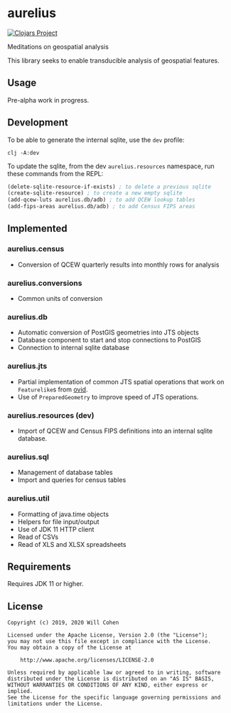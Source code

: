 # aurelius

[![Clojars Project](https://img.shields.io/clojars/v/aurelius.svg)](https://clojars.org/aurelius)

Meditations on geospatial analysis

This library seeks to enable transducible analysis of geospatial features.

## Usage

Pre-alpha work in progress.

## Development

To be able to generate the internal sqlite, use the `dev` profile:

``` shell
clj -A:dev
```


To update the sqlite, from the dev `aurelius.resources` namespace, run these commands from the REPL:

``` clojure
(delete-sqlite-resource-if-exists) ; to delete a previous sqlite
(create-sqlite-resource) ; to create a new empty sqlite
(add-qcew-luts aurelius.db/adb) ; to add QCEW lookup tables
(add-fips-areas aurelius.db/adb) ; to add Census FIPS areas
```

## Implemented

### aurelius.census

* Conversion of QCEW quarterly results into monthly rows for analysis

### aurelius.conversions

* Common units of conversion

### aurelius.db

* Automatic conversion of PostGIS geometries into JTS objects
* Database component to start and stop connections to PostGIS
* Connection to internal sqlite database

### aurelius.jts

* Partial implementation of common JTS spatial operations that work on
`Featurelike`s from [ovid](https://github.com/willcohen/ovid).
* Use of `PreparedGeometry` to improve speed of JTS operations.

### aurelius.resources (dev)

* Import of QCEW and Census FIPS definitions into an internal sqlite database.

### aurelius.sql

* Management of database tables
* Import and queries for census tables

### aurelius.util

* Formatting of java.time objects
* Helpers for file input/output
* Use of JDK 11 HTTP client
* Read of CSVs
* Read of XLS and XLSX spreadsheets

## Requirements

Requires JDK 11 or higher.

## License

```
Copyright (c) 2019, 2020 Will Cohen

Licensed under the Apache License, Version 2.0 (the "License");
you may not use this file except in compliance with the License.
You may obtain a copy of the License at

    http://www.apache.org/licenses/LICENSE-2.0

Unless required by applicable law or agreed to in writing, software
distributed under the License is distributed on an "AS IS" BASIS,
WITHOUT WARRANTIES OR CONDITIONS OF ANY KIND, either express or implied.
See the License for the specific language governing permissions and
limitations under the License.
```
